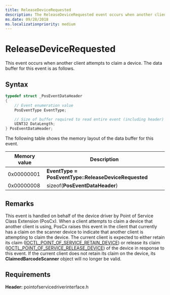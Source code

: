 ```yaml
---
title: ReleaseDeviceRequested
description: The ReleaseDeviceRequested event occurs when another client attempts to claim a device.
ms.date: 09/28/2018
ms.localizationpriority: medium
---
```


# ReleaseDeviceRequested

This event occurs when another client attempts to claim a device. The data buffer for this event is as follows.

## Syntax

```cpp
typedef struct _PosEventDataHeader
{
    // Event enumeration value
    PosEventType EventType;

    // Size of buffer required to read entire event (including header)
    UINT32 DataLength;
} PosEventDataHeader;
```

The following table shows the memory layout of the data buffer for this event.

| Memory value          | Description                               |
|-----------------------|-------------------------------------------|
| 0x00000001 | **EventType = PosEventType::ReleaseDeviceRequested** |
| 0x00000008 | sizeof(**PosEventDataHeader**)                       |

## Remarks

This event is handled on behalf of the device driver by Point of Service Class Extension (PosCx). When a client attempts to claim a device that another client is using, PosCx raises this event in the client that currently has a claim on the scanner device to indicate that another client is attempting to claim the device. The current client is expected to either retain its claim ([IOCTL\_POINT\_OF\_SERVICE\_RETAIN\_DEVICE](/windows-hardware/drivers/ddi/pointofservicedriverinterface/ni-pointofservicedriverinterface-ioctl_point_of_service_retain_device)) or release its claim ([IOCTL\_POINT\_OF\_SERVICE\_RELEASE\_DEVICE](/windows-hardware/drivers/ddi/pointofservicedriverinterface/ni-pointofservicedriverinterface-ioctl_point_of_service_release_device)) of the device in response to this event. If the current client does not retain its claim on the device, its **ClaimedBarcodeScanner** object will no longer be valid.

## Requirements

**Header:** pointofservicedriverinterface.h
